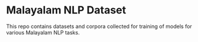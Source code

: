 # Malayalam NLP Dataset
This repo contains datasets and corpora collected for training of models for various Malayalam NLP tasks.